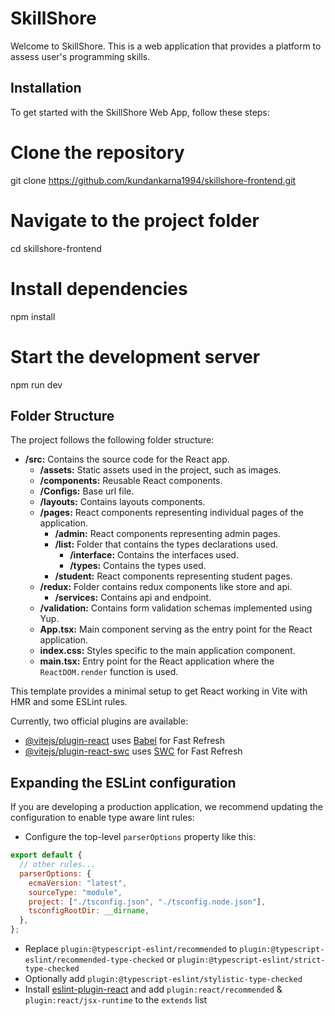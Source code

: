 # SkillShore

Welcome to SkillShore. This is a web application that provides a platform to assess user's programming skills.

## Installation

To get started with the SkillShore Web App, follow these steps:

# Clone the repository

git clone https://github.com/kundankarna1994/skillshore-frontend.git

# Navigate to the project folder

cd skillshore-frontend

# Install dependencies

npm install

# Start the development server

npm run dev

## Folder Structure

The project follows the following folder structure:

- **/src:** Contains the source code for the React app.
  - **/assets:** Static assets used in the project, such as images.
  - **/components:** Reusable React components.
  - **/Configs:** Base url file.
  - **/layouts:** Contains layouts components.
  - **/pages:** React components representing individual pages of the application.
    - **/admin:** React components representing admin pages.
    - **/list:** Folder that contains the types declarations used.
      - **/interface:** Contains the interfaces used.
      - **/types:** Contains the types used.
    - **/student:** React components representing student pages.
  - **/redux:** Folder contains redux components like store and api.
    - **/services:** Contains api and endpoint.
  - **/validation:** Contains form validation schemas implemented using Yup.
  - **App.tsx:** Main component serving as the entry point for the React application.
  - **index.css:** Styles specific to the main application component.
  - **main.tsx:** Entry point for the React application where the `ReactDOM.render` function is used.

This template provides a minimal setup to get React working in Vite with HMR and some ESLint rules.

Currently, two official plugins are available:

- [@vitejs/plugin-react](https://github.com/vitejs/vite-plugin-react/blob/main/packages/plugin-react/README.md) uses [Babel](https://babeljs.io/) for Fast Refresh
- [@vitejs/plugin-react-swc](https://github.com/vitejs/vite-plugin-react-swc) uses [SWC](https://swc.rs/) for Fast Refresh

## Expanding the ESLint configuration

If you are developing a production application, we recommend updating the configuration to enable type aware lint rules:

- Configure the top-level `parserOptions` property like this:

```js
export default {
  // other rules...
  parserOptions: {
    ecmaVersion: "latest",
    sourceType: "module",
    project: ["./tsconfig.json", "./tsconfig.node.json"],
    tsconfigRootDir: __dirname,
  },
};
```

- Replace `plugin:@typescript-eslint/recommended` to `plugin:@typescript-eslint/recommended-type-checked` or `plugin:@typescript-eslint/strict-type-checked`
- Optionally add `plugin:@typescript-eslint/stylistic-type-checked`
- Install [eslint-plugin-react](https://github.com/jsx-eslint/eslint-plugin-react) and add `plugin:react/recommended` & `plugin:react/jsx-runtime` to the `extends` list
